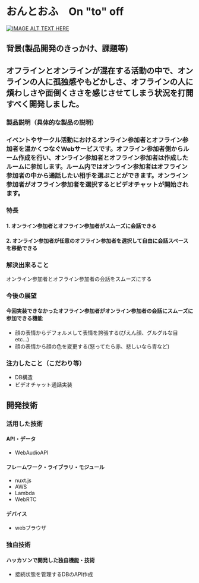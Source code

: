 # おんとおふ　On "to" off

[![IMAGE ALT TEXT HERE](https://jphacks.com/wp-content/uploads/2021/07/JPHACKS2021_ogp.jpg)](https://www.youtube.com/watch?v=LUPQFB4QyVo)

## 背景(製品開発のきっかけ、課題等)
## オフラインとオンラインが混在する活動の中で、オンラインの人に孤独感やもどかしさ、オフラインの人に煩わしさや面倒くささを感じさせてしまう状況を打開すべく開発しました。
### 製品説明（具体的な製品の説明）
### イベントやサークル活動におけるオンライン参加者とオフライン参加者を温かくつなぐWebサービスです。オフライン参加者側からルーム作成を行い、オンライン参加者とオフライン参加者は作成したルームに参加します。ルーム内ではオンライン参加者はオフライン参加者の中から通話したい相手を選ぶことができます。オンライン参加者がオフライン参加者を選択するとビデオチャットが開始されます。
### 特長
#### 1. オンライン参加者とオフライン参加者がスムーズに会話できる
#### 2. オンライン参加者が任意のオフライン参加者を選択して自由に会話スペースを移動できる

### 解決出来ること
オンライン参加者とオフライン参加者の会話をスムーズにする
### 今後の展望
#### 今回実装できなかったオフライン参加者がオンライン参加者の会話にスムーズに参加できる機能
* 顔の表情からデフォルメして表情を誇張する(ぴえん顔、グルグルな目 etc...)
* 顔の表情から顔の色を変更する(怒ってたら赤、悲しいなら青など)
### 注力したこと（こだわり等）
* DB構造
* ビデオチャット通話実装

## 開発技術
### 活用した技術
#### API・データ
* WebAudioAPI

#### フレームワーク・ライブラリ・モジュール
* nuxt.js
* AWS
* Lambda
* WebRTC

#### デバイス
* webブラウザ

### 独自技術
#### ハッカソンで開発した独自機能・技術
* 接続状態を管理するDBのAPI作成
